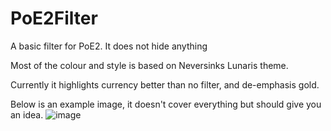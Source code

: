 # PoE2Filter
A basic filter for PoE2. It does not hide anything

Most of the colour and style is based on Neversinks Lunaris theme.

Currently it highlights currency better than no filter, and de-emphasis gold.

Below is an example image, it doesn't cover everything but should give you an idea.
![image](https://github.com/user-attachments/assets/658858db-faf9-4d07-bb05-08548509af94)


